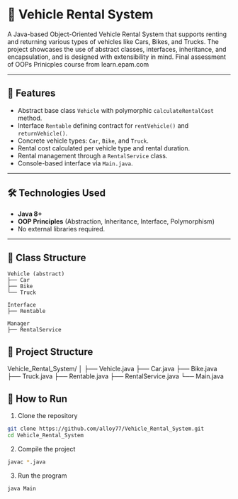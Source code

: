 # 🚗 Vehicle Rental System

A Java-based Object-Oriented Vehicle Rental System that supports renting and returning various types of vehicles like Cars, Bikes, and Trucks. The project showcases the use of abstract classes, interfaces, inheritance, and encapsulation, and is designed with extensibility in mind. Final assessment of OOPs Prinicples course from learn.epam.com 

---

## 📌 Features

- Abstract base class `Vehicle` with polymorphic `calculateRentalCost` method.
- Interface `Rentable` defining contract for `rentVehicle()` and `returnVehicle()`.
- Concrete vehicle types: `Car`, `Bike`, and `Truck`.
- Rental cost calculated per vehicle type and rental duration.
- Rental management through a `RentalService` class.
- Console-based interface via `Main.java`.

---

## 🛠 Technologies Used

- **Java 8+**
- **OOP Principles** (Abstraction, Inheritance, Interface, Polymorphism)
- No external libraries required.

---

## 🧱 Class Structure

```plaintext
Vehicle (abstract)
├── Car
├── Bike
└── Truck

Interface
├── Rentable

Manager
├── RentalService
```
## 📂 Project Structure
Vehicle_Rental_System/
│
├── Vehicle.java
├── Car.java
├── Bike.java
├── Truck.java
├── Rentable.java
├── RentalService.java
└── Main.java

## 🚀 How to Run
1. Clone the repository
```bash
git clone https://github.com/alloy77/Vehicle_Rental_System.git
cd Vehicle_Rental_System
```
2. Compile the project
```bash
javac *.java
```
3. Run the program
```bash
java Main
```
